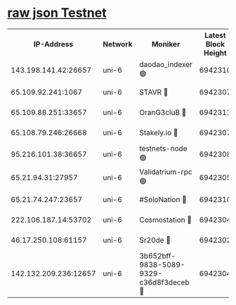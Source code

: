[raw json Testnet](https://rpc-check.junot.stavr.tech/junot/rpc-junot-result.json)
=


<table><tr><th>IP-Address</th><th>Network</th><th>Moniker</th><th>Latest Block Height</th><th>Earliest Block Height</th><th>Catching Up</th><th>Tx Index</th><th>Voting Power</th><th>Scan Time</th></tr><tr><td>143.198.141.42:26657</td><td>uni-6</td><td>daodao_indexer 🟢</td><td>6942310</td><td>1</td><td>False</td><td>off</td><td>0</td><td>2024-01-11T09:54:01.648076383UTC</td></tr><tr><td>65.109.92.241:1067</td><td>uni-6</td><td>STAVR 🔴</td><td>6942307</td><td>1138541</td><td>False</td><td>on</td><td>6042</td><td>2024-01-11T09:53:51.216096130UTC</td></tr><tr><td>65.109.88.251:33657</td><td>uni-6</td><td>OranG3cluB 🔴</td><td>6942311</td><td>1138541</td><td>False</td><td>on</td><td>11</td><td>2024-01-11T09:54:06.189669324UTC</td></tr><tr><td>65.108.79.246:26668</td><td>uni-6</td><td>Stakely.io 🔴</td><td>6942307</td><td>1570872</td><td>False</td><td>on</td><td>1358933</td><td>2024-01-11T09:53:51.537899918UTC</td></tr><tr><td>95.216.101.38:36657</td><td>uni-6</td><td>testnets-node 🟢</td><td>6942308</td><td>1615130</td><td>False</td><td>on</td><td>0</td><td>2024-01-11T09:53:54.093928193UTC</td></tr><tr><td>65.21.94.31:27957</td><td>uni-6</td><td>Validatrium-rpc 🟢</td><td>6942305</td><td>2943363</td><td>False</td><td>on</td><td>0</td><td>2024-01-11T09:53:46.734904828UTC</td></tr><tr><td>65.21.74.247:23657</td><td>uni-6</td><td>#SoloNation 🔴</td><td>6942310</td><td>5208001</td><td>False</td><td>on</td><td>112</td><td>2024-01-11T09:54:00.634730167UTC</td></tr><tr><td>222.106.187.14:53702</td><td>uni-6</td><td>Cosmostation 🔴</td><td>6942304</td><td>5344501</td><td>False</td><td>on</td><td>110003</td><td>2024-01-11T09:53:44.377782490UTC</td></tr><tr><td>46.17.250.108:61157</td><td>uni-6</td><td>Sr20de 🔴</td><td>6942302</td><td>6419777</td><td>False</td><td>on</td><td>37</td><td>2024-01-11T09:53:38.628803567UTC</td></tr><tr><td>142.132.209.236:12657</td><td>uni-6</td><td>3b652bff-9838-5089-9329-c36d8f3deceb 🔴</td><td>6942304</td><td>6931280</td><td>False</td><td>on</td><td>157563</td><td>2024-01-11T09:53:42.983049178UTC</td></tr></table>